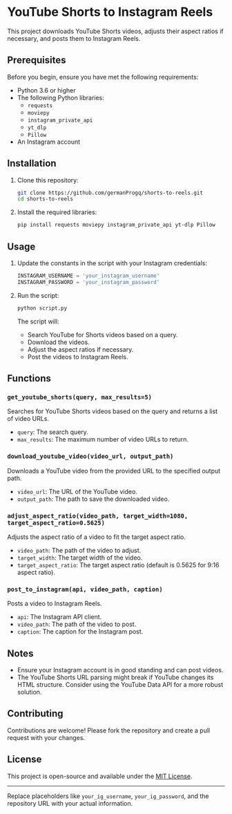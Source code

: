 # YouTube Shorts to Instagram Reels

This project downloads YouTube Shorts videos, adjusts their aspect ratios if necessary, and posts them to Instagram Reels.

## Prerequisites

Before you begin, ensure you have met the following requirements:

- Python 3.6 or higher
- The following Python libraries:
  - `requests`
  - `moviepy`
  - `instagram_private_api`
  - `yt_dlp`
  - `Pillow`
- An Instagram account

## Installation

1. Clone this repository:

   ```bash
   git clone https://github.com/germanProgq/shorts-to-reels.git
   cd shorts-to-reels
   ```

2. Install the required libraries:

   ```bash
   pip install requests moviepy instagram_private_api yt-dlp Pillow
   ```

## Usage

1. Update the constants in the script with your Instagram credentials:

   ```python
   INSTAGRAM_USERNAME = 'your_instagram_username'
   INSTAGRAM_PASSWORD = 'your_instagram_password'
   ```

2. Run the script:

   ```bash
   python script.py
   ```

   The script will:
   - Search YouTube for Shorts videos based on a query.
   - Download the videos.
   - Adjust the aspect ratios if necessary.
   - Post the videos to Instagram Reels.

## Functions

### `get_youtube_shorts(query, max_results=5)`

Searches for YouTube Shorts videos based on the query and returns a list of video URLs.

- `query`: The search query.
- `max_results`: The maximum number of video URLs to return.

### `download_youtube_video(video_url, output_path)`

Downloads a YouTube video from the provided URL to the specified output path.

- `video_url`: The URL of the YouTube video.
- `output_path`: The path to save the downloaded video.

### `adjust_aspect_ratio(video_path, target_width=1080, target_aspect_ratio=0.5625)`

Adjusts the aspect ratio of a video to fit the target aspect ratio.

- `video_path`: The path of the video to adjust.
- `target_width`: The target width of the video.
- `target_aspect_ratio`: The target aspect ratio (default is 0.5625 for 9:16 aspect ratio).

### `post_to_instagram(api, video_path, caption)`

Posts a video to Instagram Reels.

- `api`: The Instagram API client.
- `video_path`: The path of the video to post.
- `caption`: The caption for the Instagram post.

## Notes

- Ensure your Instagram account is in good standing and can post videos.
- The YouTube Shorts URL parsing might break if YouTube changes its HTML structure. Consider using the YouTube Data API for a more robust solution.

## Contributing

Contributions are welcome! Please fork the repository and create a pull request with your changes.

## License

This project is open-source and available under the [MIT License](LICENSE).

---

Replace placeholders like `your_ig_username`, `your_ig_password`, and the repository URL with your actual information.